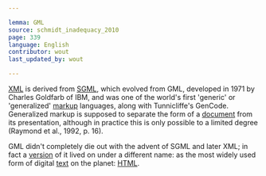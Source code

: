 ```yaml
---

lemma: GML
source: schmidt_inadequacy_2010
page: 339
language: English
contributor: wout
last_updated_by: wout

---
```


[XML](XML.html) is derived from [SGML](SGML.html), which evolved from GML, developed in 1971 by Charles Goldfarb of IBM, and was one of the world's first 'generic' or 'generalized' [markup](markup.html) languages, along with Tunnicliffe's GenCode. Generalized markup is supposed to separate the form of a [document](document.html) from its presentation, although in practice this is only possible to a limited degree (Raymond et al., 1992, p. 16).

GML didn't completely die out with the advent of SGML and later XML; in fact a [version](version.html) of it lived on under a different name: as the most widely used form of digital [text](text.html) on the planet: [HTML](HTML.html).

